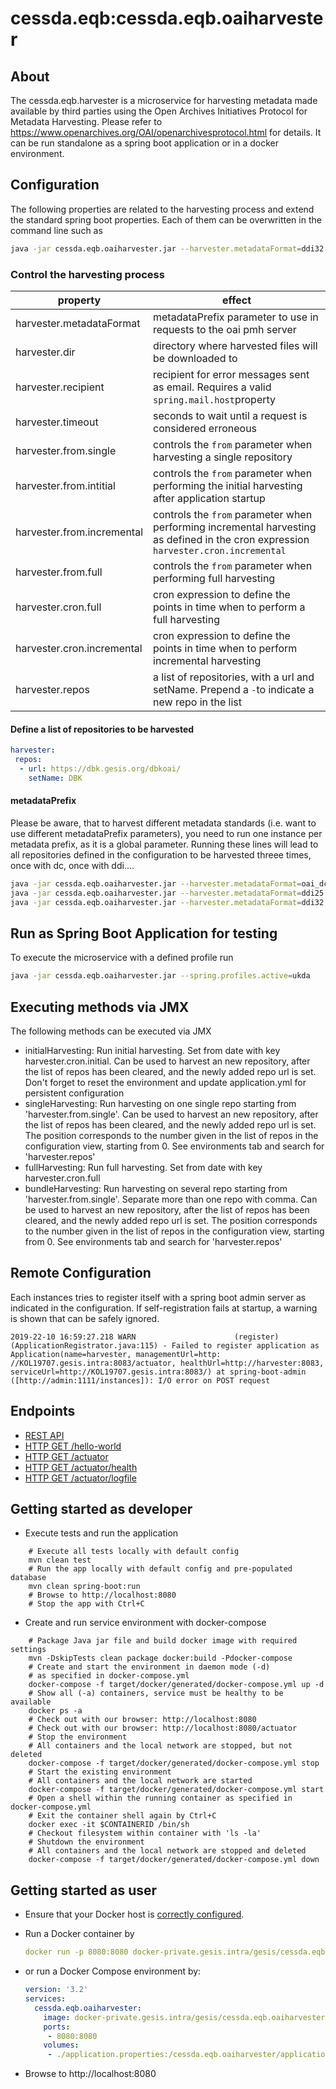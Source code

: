 # cessda.eqb:cessda.eqb.oaiharvester

## About

The cessda.eqb.harvester is a microservice for harvesting metadata made available by third parties using the  Open Archives Initiatives Protocol for Metadata Harvesting. Please refer to https://www.openarchives.org/OAI/openarchivesprotocol.html for details. 
It can be run standalone as a spring boot application or in a docker environment. 

## Configuration
The following properties are related to the harvesting process and extend the standard spring boot properties.
Each of them can be overwritten in the command line such as 


```bash
java -jar cessda.eqb.oaiharvester.jar --harvester.metadataFormat=ddi32 --server.port=9999  
```
### Control the harvesting process

| property                       | effect                    |
| -------------------------------|---------------------------|
| harvester.metadataFormat       | metadataPrefix parameter to use in requests to the oai pmh server|
| harvester.dir|directory where harvested files will be downloaded to|
| harvester.recipient| recipient for error messages sent as email. Requires a valid `spring.mail.host`property|
| harvester.timeout| seconds to wait until a request is considered erroneous|
| harvester.from.single|controls the `from` parameter when harvesting a single repository|
| harvester.from.intitial|controls the `from` parameter when performing the initial harvesting after application startup|
| harvester.from.incremental|controls the `from` parameter when performing incremental harvesting as defined in the cron expression `harvester.cron.incremental`|
| harvester.from.full|controls the `from` parameter when performing full harvesting |
| harvester.cron.full|cron expression to define the points in time when to perform a full harvesting|
| harvester.cron.incremental|cron expression to define the points in time when to perform incremental harvesting|
| harvester.repos|a list of repositories, with a url and setName. Prepend a `-`to indicate a new repo in the list|


#### Define a list of repositories to be harvested

```yml
harvester:
 repos:
  - url: https://dbk.gesis.org/dbkoai/
    setName: DBK
```

#### metadataPrefix

Please be aware, that to harvest different metadata standards (i.e. want to use different metadataPrefix parameters), you need to run one instance per metadata prefix, as it is a global parameter. 
Running these lines will lead to all repositories defined in the configuration to be harvested threee times, once with dc, once with ddi....

```bash
java -jar cessda.eqb.oaiharvester.jar --harvester.metadataFormat=oai_dc --server.port=9997  
java -jar cessda.eqb.oaiharvester.jar --harvester.metadataFormat=ddi25 --server.port=9998  
java -jar cessda.eqb.oaiharvester.jar --harvester.metadataFormat=ddi32 --server.port=9999  
```


## Run as Spring Boot Application for testing

To execute the microservice with a defined profile run 

```bash
java -jar cessda.eqb.oaiharvester.jar --spring.profiles.active=ukda 
```


## Executing methods via JMX

The following methods can be executed via JMX 

* initialHarvesting: Run initial harvesting. Set from date with key harvester.cron.initial. Can be used to harvest an new repository, after the list of repos has been cleared, and the newly added repo url is set. Don't forget to reset the environment and update application.yml for persistent configuration
* singleHarvesting: Run harvesting on one single repo starting from 'harvester.from.single'. Can be used to harvest an new repository, after the list of repos has been cleared, and the newly added repo url is set. The position corresponds to the number given in the list of repos in the configuration view, starting from 0. See environments tab and search for 'harvester.repos'
* fullHarvesting: Run full harvesting. Set from date with key harvester.cron.full
* bundleHarvesting: Run harvesting on several repo starting from 'harvester.from.single'. Separate more than one repo with comma. Can be used to harvest an new repository, after the list of repos has been cleared, and the newly added repo url is set. The position corresponds to the number given in the list of repos in the configuration view, starting from 0. See environments tab and search for 'harvester.repos'
 
##  Remote Configuration

Each instances tries to register itself with a spring boot admin server as indicated in the configuration. If self-registration fails at startup, a warning is shown that can be safely ignored. 

```log
2019-22-10 16:59:27.218 WARN                      (register)        (ApplicationRegistrator.java:115) - Failed to register application as Application(name=harvester, managementUrl=http:
//KOL19707.gesis.intra:8083/actuator, healthUrl=http://harvester:8083, serviceUrl=http://KOL19707.gesis.intra:8083/) at spring-boot-admin ([http://admin:1111/instances]): I/O error on POST request
```



## Endpoints
 * [REST API](http://localhost:8083/)
 * [HTTP GET /hello-world](http://localhost:8083/hello-world)
 * [HTTP GET /actuator](http://localhost:8083/actuator)
 * [HTTP GET /actuator/health](http://localhost:8083/actuator/health)
 * [HTTP GET /actuator/logfile](http://localhost:8083/actuator/logfile)

## Getting started as developer

* Execute tests and run the application

```shell
    # Execute all tests locally with default config
    mvn clean test
    # Run the app locally with default config and pre-populated database
    mvn clean spring-boot:run
    # Browse to http://localhost:8080 
    # Stop the app with Ctrl+C
```

* Create and run service environment with docker-compose

```shell
    # Package Java jar file and build docker image with required settings
    mvn -DskipTests clean package docker:build -Pdocker-compose
    # Create and start the environment in daemon mode (-d)
    # as specified in docker-compose.yml
    docker-compose -f target/docker/generated/docker-compose.yml up -d
    # Show all (-a) containers, service must be healthy to be available
    docker ps -a
    # Check out with our browser: http://localhost:8080
    # Check out with our browser: http://localhost:8080/actuator
    # Stop the environment
    # All containers and the local network are stopped, but not deleted
    docker-compose -f target/docker/generated/docker-compose.yml stop
    # Start the existing environment
    # All containers and the local network are started
    docker-compose -f target/docker/generated/docker-compose.yml start
    # Open a shell within the running container as specified in docker-compose.yml
    # Exit the container shell again by Ctrl+C
    docker exec -it $CONTAINERID /bin/sh
    # Checkout filesystem within container with 'ls -la'
    # Shutdown the environment
    # All containers and the local network are stopped and deleted
    docker-compose -f target/docker/generated/docker-compose.yml down
```

## Getting started as user

* Ensure that your Docker host is [correctly configured](https://git.gesis.org/alexander.muehlbauer/dev-env-setup#single-setups-andor-configurations).
* Run a Docker container by 

    ```yml
    docker run -p 8080:8080 docker-private.gesis.intra/gesis/cessda.eqb.oaiharvester:0.0.1-SNAPSHOT
    ```

* or run a Docker Compose environment by: 

    ```yml
    version: '3.2'
    services:
      cessda.eqb.oaiharvester:
        image: docker-private.gesis.intra/gesis/cessda.eqb.oaiharvester:0.0.1-SNAPSHOT
        ports:
         - 8080:8080
        volumes:
         - ./application.properties:/cessda.eqb.oaiharvester/application.properties
    ```

* Browse to http://localhost:8080
